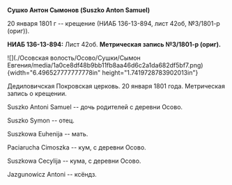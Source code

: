 **Сушко Антон Сымонов (Suszko Anton Samuel)**

20 января 1801 г -- крещение (НИАБ 136-13-894, лист 42об, №3/1801-р
(ориг)).

**НИАБ 136-13-894:** Лист 42об. **Метрическая запись №3/1801-р (ориг).**

![](./Осовская волость/Осово/Сушки/Сымон Евгения/media/1a0ce8df48b9bb11fb8aa46d6c2a1da682df5bf7.png){width="6.496527777777778in"
height="1.7419728783902013in"}

Дедиловичская Покровская церковь. 20 января 1801 года. Метрическая
запись о крещении.

Suszko Antoni Samuel -- дочь родителей с деревни Осовo.

Suszko Symon -- отец.

Suszkowa Euhenija -- мать.

Paciarucha Cimoszka -- кум, с деревни Осовo.

Suszkowa Cecylija -- кума, с деревни Осовo.

Jazgunowicz Antoni -- ксёндз.
